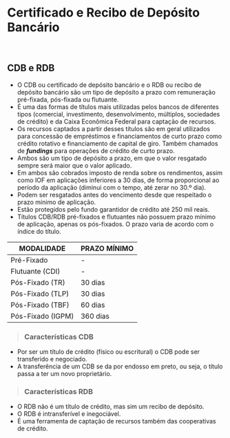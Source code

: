 # Certificado e Recibo de Depósito Bancário

<br>

## CDB e RDB
* O CDB ou certificado de depósito bancário e o RDB ou recibo de depósito bancário são um tipo de depósito a prazo com remuneração pré-fixada, pós-fixada ou flutuante.
* É uma das formas de títulos mais utilizadas pelos bancos de diferentes tipos (comercial, investimento, desenvolvimento, múltiplos, sociedades de crédito) e da Caixa Econômica Federal para captação de recursos.
* Os recursos captados a partir desses títulos são em geral utilizados para concessão de empréstimos e financiamentos de curto prazo como crédito rotativo e financiamento de capital de giro. Também chamados de ***fundings*** para operações de crédito de curto prazo.
* Ambos são um tipo de depósito a prazo, em que o valor resgatado sempre será maior que o valor aplicado.
* Em ambos são cobrados imposto de renda sobre os rendimentos, assim como IOF em aplicações inferiores a 30 dias, de forma proporcional ao período da aplicação (diminui com o tempo, até zerar no 30.º dia).
* Podem ser resgatados antes do vencimento desde que respeitado o prazo mínimo de aplicação.
* Estão protegidos pelo fundo garantidor de crédito até 250 mil reais.
* Títulos CDB/RDB pré-fixados e flutuantes não possuem prazo mínimo de aplicação, apenas os pós-fixados. O prazo varia de acordo com o índice do título.

| MODALIDADE        | PRAZO MÍNIMO |
| ----------------- | ------------ |
| Pré-Fixado        | -            |
| Flutuante (CDI)   | -            |
| Pós-Fixado (TR)   | 30 dias      |
| Pós-Fixado (TLP)  | 30 dias      |
| Pós-Fixado (TBF)  | 60 dias      |
| Pós-Fixado (IGPM) | 360 dias     |

> ### Características CDB
* Por ser um título de crédito (físico ou escritural) o CDB pode ser transferido e negociado.
* A transferência de um CDB se da por endosso em preto, ou seja, o título passa a ter um novo proprietário.

> ### Características RDB
* O RDB não é um título de crédito, mas sim um recibo de depósito.
* O RDB é intransferível e inegociável.
* É uma ferramenta de captação de recursos também das cooperativas de crédito.